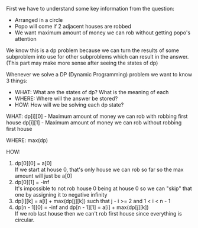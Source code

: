 First we have to understand some key information from the question:
- Arranged in a circle
- Popo will come if 2 adjacent houses are robbed
- We want maximum amount of money we can rob without getting popo's attention

We know this is a dp problem because we can turn the results of some subproblem into use for other subproblems which can result in the answer. (This part may make more sense after seeing the states of dp)

Whenever we solve a DP (Dynamic Programming) problem we want to know 3 things:
- WHAT: What are the states of dp? What is the meaning of each
- WHERE: Where will the answer be stored?
- HOW: How will we be solving each dp state?

WHAT: 
dp[i][0] - Maximum amount of money we can rob with robbing first house
dp[i][1] - Maximum amount of money we can rob without robbing first house

WHERE: max(dp)

HOW:
1. dp[0][0] = a[0] \
If we start at house 0, that's only house we can rob so far so the max amount will just be a[0]
1. dp[0][1] = -inf \
It's impossible to not rob house 0 being at house 0 so we can "skip" that one by assigning it to negative infinity
1. dp[i][k] = a[i] + max(dp[j][k]) such that j - i >= 2 and 1 < i < n - 1
2. dp[n - 1][0] = -inf and dp[n - 1][1] = a[i] + max(dp[j][k]) \
If we rob last house then we can't rob first house since everything is circular.